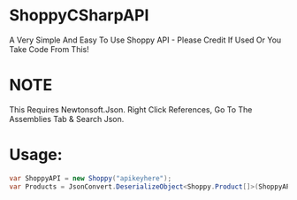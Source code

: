 # ShoppyCSharpAPI
A Very Simple And Easy To Use Shoppy API - Please Credit If Used Or You Take Code From This!
# NOTE
This Requires Newtonsoft.Json. Right Click References, Go To The Assemblies Tab & Search Json.
# Usage:
```csharp
var ShoppyAPI = new Shoppy("apikeyhere");
var Products = JsonConvert.DeserializeObject<Shoppy.Product[]>(ShoppyAPI.GetAllProducts());
